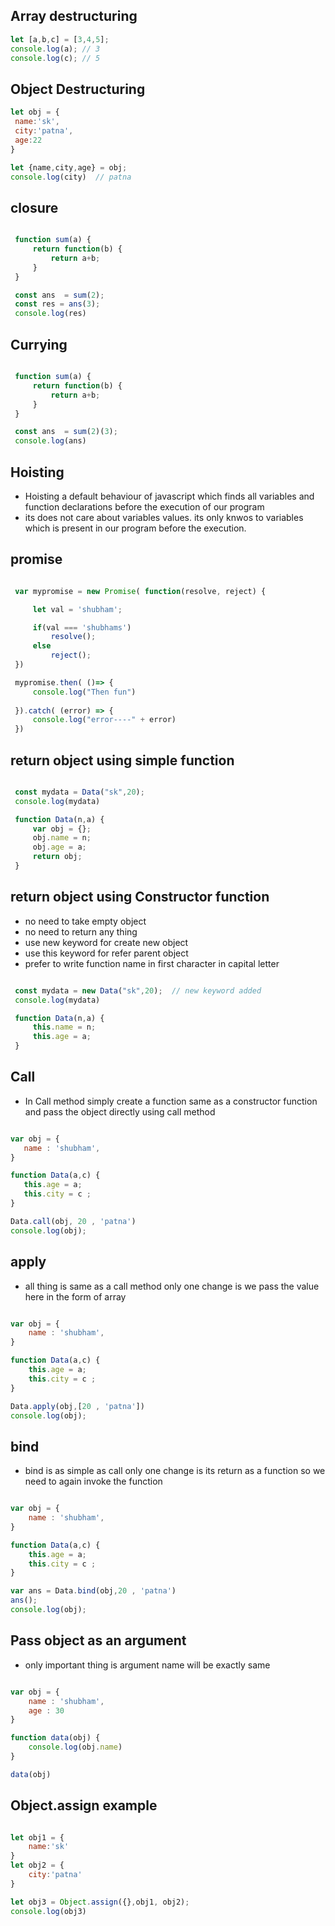 ## Array destructuring

````js
let [a,b,c] = [3,4,5];
console.log(a); // 3
console.log(c); // 5

````


## Object Destructuring

````js
let obj = {
 name:'sk',
 city:'patna',
 age:22
}

let {name,city,age} = obj;
console.log(city)  // patna


````
## closure

````js

 function sum(a) {
     return function(b) {
         return a+b;
     }      
 }

 const ans  = sum(2);
 const res = ans(3);
 console.log(res)

 ````


 ## Currying

````js

 function sum(a) {
     return function(b) {
         return a+b;
     }      
 }

 const ans  = sum(2)(3);
 console.log(ans)

 ````

 ## Hoisting

 - Hoisting a default behaviour of javascript which finds all variables and function declarations before the execution of our program
 - its does not care about variables values. its only knwos to variables which is present in our program before the execution.

 ## promise

````js

 var mypromise = new Promise( function(resolve, reject) {

     let val = 'shubham';

     if(val === 'shubhams')
         resolve();
     else
         reject();
 })

 mypromise.then( ()=> {
     console.log("Then fun")
   
 }).catch( (error) => {
     console.log("error----" + error)
 }) 

 ````

 ## return object using simple function

````js

 const mydata = Data("sk",20);
 console.log(mydata)

 function Data(n,a) {
     var obj = {};
     obj.name = n;
     obj.age = a;
     return obj;
 }

 ````

 ## return object using Constructor function

 - no need to take empty object
 - no need to return any thing
 - use new keyword for create new object
 - use this keyword for refer parent object
 - prefer to write function name in first character in capital letter

````js

 const mydata = new Data("sk",20);  // new keyword added
 console.log(mydata)

 function Data(n,a) {
     this.name = n;
     this.age = a;
 }

 ````

 ## Call
 - In Call method simply create a function same as a constructor function and pass the object directly using call method

 ````js

 var obj = {
    name : 'shubham',
}

function Data(a,c) {
    this.age = a;
    this.city = c ;
}

Data.call(obj, 20 , 'patna')
console.log(obj);

````

## apply
 - all thing is same as a call method only one change is we pass the value here in the form of array
````js

var obj = {
    name : 'shubham',
}

function Data(a,c) {
    this.age = a;
    this.city = c ;
}

Data.apply(obj,[20 , 'patna'])
console.log(obj);


````


## bind
 - bind is as simple as call only one change is its return as a function  so we need to again invoke the function

````js

var obj = {
    name : 'shubham',
}

function Data(a,c) {
    this.age = a;
    this.city = c ;
}

var ans = Data.bind(obj,20 , 'patna')
ans();
console.log(obj);

````

 ## Pass object as an argument
  - only important thing is argument name will be exactly same

````js

var obj = {
    name : 'shubham',
    age : 30
}

function data(obj) {
    console.log(obj.name)
}

data(obj)


````


## Object.assign example

```js

let obj1 = {
    name:'sk'
}
let obj2 = {
    city:'patna'
}

let obj3 = Object.assign({},obj1, obj2);
console.log(obj3)


````
